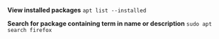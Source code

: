 **View installed packages**
`apt list --installed`

**Search for package containing term in name or description**
`sudo apt search firefox`